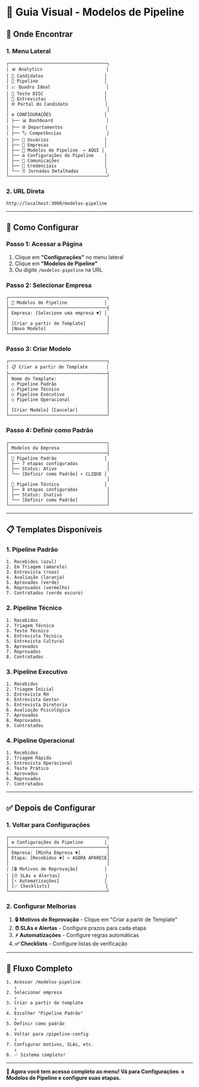 # 🎯 Guia Visual - Modelos de Pipeline

## 📍 **Onde Encontrar**

### **1. Menu Lateral**
```
┌─────────────────────────────────────┐
│ 📊 Analytics                        │
│ 👥 Candidatos                       │
│ 🔀 Pipeline                         │
│ 📈 Quadro Ideal                     │
│ 🧠 Teste DISC                       │
│ 📅 Entrevistas                      │
│ 🌐 Portal do Candidato              │
│                                     │
│ ⚙️ CONFIGURAÇÕES                    │
│ ├── 📊 Dashboard                    │
│ ├── 🌐 Departamentos                │
│ ├── 🏷️ Competências                 │
│ ├── 👤 Usuários                     │
│ ├── 🏢 Empresas                     │
│ ├── 🔀 Modelos de Pipeline  ← AQUI │
│ ├── ⚙️ Configurações do Pipeline    │
│ ├── 💬 Comunicações                 │
│ ├── 🔐 Credenciais                  │
│ └── ⏰ Jornadas Detalhadas          │
└─────────────────────────────────────┘
```

### **2. URL Direta**
```
http://localhost:3000/modelos-pipeline
```

---

## 🚀 **Como Configurar**

### **Passo 1: Acessar a Página**
1. Clique em **"Configurações"** no menu lateral
2. Clique em **"Modelos de Pipeline"**
3. Ou digite `/modelos-pipeline` na URL

### **Passo 2: Selecionar Empresa**
```
┌─────────────────────────────────────┐
│ 🔀 Modelos de Pipeline              │
├─────────────────────────────────────┤
│ Empresa: [Selecione uma empresa ▼] │
│                                     │
│ [Criar a partir de Template]        │
│ [Novo Modelo]                       │
└─────────────────────────────────────┘
```

### **Passo 3: Criar Modelo**
```
┌─────────────────────────────────────┐
│ 📋 Criar a partir de Template       │
├─────────────────────────────────────┤
│ Nome do Template:                   │
│ ○ Pipeline Padrão                   │
│ ○ Pipeline Técnico                  │
│ ○ Pipeline Executivo                │
│ ○ Pipeline Operacional              │
│                                     │
│ [Criar Modelo] [Cancelar]           │
└─────────────────────────────────────┘
```

### **Passo 4: Definir como Padrão**
```
┌─────────────────────────────────────┐
│ Modelos da Empresa                  │
├─────────────────────────────────────┤
│ 🔀 Pipeline Padrão                  │
│ ├── 7 etapas configuradas           │
│ ├── Status: Ativo                   │
│ └── [Definir como Padrão] ← CLIQUE │
│                                     │
│ 🔀 Pipeline Técnico                 │
│ ├── 8 etapas configuradas           │
│ ├── Status: Inativo                 │
│ └── [Definir como Padrão]           │
└─────────────────────────────────────┘
```

---

## 📋 **Templates Disponíveis**

### **1. Pipeline Padrão**
```
1. Recebidos (azul)
2. Em Triagem (amarelo)
3. Entrevista (roxo)
4. Avaliação (laranja)
5. Aprovados (verde)
6. Reprovados (vermelho)
7. Contratados (verde escuro)
```

### **2. Pipeline Técnico**
```
1. Recebidos
2. Triagem Técnica
3. Teste Técnico
4. Entrevista Técnica
5. Entrevista Cultural
6. Aprovados
7. Reprovados
8. Contratados
```

### **3. Pipeline Executivo**
```
1. Recebidos
2. Triagem Inicial
3. Entrevista RH
4. Entrevista Gestor
5. Entrevista Diretoria
6. Avaliação Psicológica
7. Aprovados
8. Reprovados
9. Contratados
```

### **4. Pipeline Operacional**
```
1. Recebidos
2. Triagem Rápida
3. Entrevista Operacional
4. Teste Prático
5. Aprovados
6. Reprovados
7. Contratados
```

---

## ✅ **Depois de Configurar**

### **1. Voltar para Configurações**
```
┌─────────────────────────────────────┐
│ ⚙️ Configurações do Pipeline        │
├─────────────────────────────────────┤
│ Empresa: [Minha Empresa ▼]          │
│ Etapa: [Recebidos ▼] ← AGORA APARECE│
│                                     │
│ [🔒 Motivos de Reprovação]          │
│ [⏰ SLAs e Alertas]                 │
│ [⚡ Automatizações]                 │
│ [✅ Checklists]                     │
└─────────────────────────────────────┘
```

### **2. Configurar Melhorias**
1. **🔒 Motivos de Reprovação** - Clique em "Criar a partir de Template"
2. **⏰ SLAs e Alertas** - Configure prazos para cada etapa
3. **⚡ Automatizações** - Configure regras automáticas
4. **✅ Checklists** - Configure listas de verificação

---

## 🎯 **Fluxo Completo**

```
1. Acessar /modelos-pipeline
   ↓
2. Selecionar empresa
   ↓
3. Criar a partir de template
   ↓
4. Escolher "Pipeline Padrão"
   ↓
5. Definir como padrão
   ↓
6. Voltar para /pipeline-config
   ↓
7. Configurar motivos, SLAs, etc.
   ↓
8. ✅ Sistema completo!
```

---

**🚀 Agora você tem acesso completo ao menu! Vá para Configurações → Modelos de Pipeline e configure suas etapas.** 